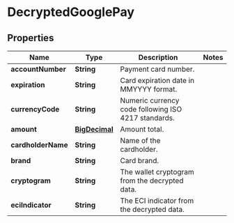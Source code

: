 

# DecryptedGooglePay

## Properties

Name | Type | Description | Notes
------------ | ------------- | ------------- | -------------
**accountNumber** | **String** | Payment card number. | 
**expiration** | **String** | Card expiration date in MMYYYY format. | 
**currencyCode** | **String** | Numeric currency code following ISO 4217 standards. | 
**amount** | [**BigDecimal**](BigDecimal.md) | Amount total. | 
**cardholderName** | **String** | Name of the cardholder. | 
**brand** | **String** | Card brand. | 
**cryptogram** | **String** | The wallet cryptogram from the decrypted data. | 
**eciIndicator** | **String** | The ECI indicator from the decrypted data. | 



